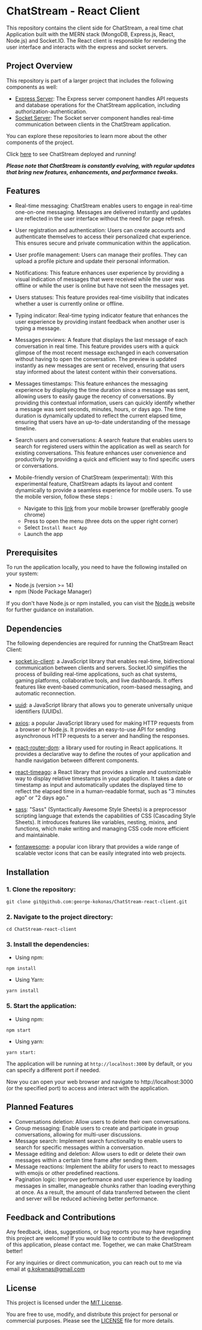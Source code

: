 # ChatStream - React Client

This repository contains the client side for ChatStream, a real time chat Application built with the MERN stack (MongoDB, Express.js, React, Node.js) and Socket.IO. The React client is responsible for rendering the user interface and interacts with the express and socket servers.

## Project Overview
This repository is part of a larger project that includes the following components as well:
- [Express Server](https://github.com/george-kokonas/ChatStream-express-server): The Express server component handles API requests and database operations for the ChatStream application, including authorization-authentication.
- [Socket Server](https://github.com/george-kokonas/ChatStream-socket-server): The Socket server component handles real-time communication between clients in the ChatStream application.

You can explore these repositories to learn more about the other components of the project.

Click [here](https://chatstream.netlify.app) to see ChatStream deployed and running!

***Please note that ChatStream is constantly evolving, with regular updates that bring new features, enhancements, and performance tweaks.***

## Features
- Real-time messaging: ChatStream enables users to engage in real-time one-on-one messaging. Messages are delivered instantly and updates are reflected in the user interface without the need for page refresh.
- User registration and authentication: Users can create accounts and authenticate themselves to access their personalized chat experience. This ensures secure and private communication within the application.
- User profile management: Users can manage their profiles. They can upload a profile picture and update their personal information.
- Notifications: This feature enhances user experience by providing a visual indication of messages that were received while the user was offline or while the user is online but have not seen the messages yet.
- Users statuses: This feature provides real-time visibility that indicates whether a user is currently online or offline. 
- Typing indicator:  Real-time typing indicator feature that enhances the user experience by providing instant feedback when another user is typing a message.
- Messages previews: A feature that displays the last message of each conversation in real time. This feature provides users with a quick glimpse of the most recent message exchanged in each conversation without having to open the conversation. The preview is updated instantly as new messages are sent or received, ensuring that users stay informed about the latest content within their conversations.
- Messages timestamps: This feature enhances the messaging experience by displaying the time duration since a message was sent, allowing users to easily gauge the recency of conversations. By providing this contextual information, users can quickly identify whether a message was sent seconds, minutes, hours, or days ago. The time duration is dynamically updated to reflect the current elapsed time, ensuring that users have an up-to-date understanding of the message timeline. 
- Search users and conversations: A search feature that enables users to search for registered users within the application as well as search for existing conversations. This feature enhances user convenience and productivity by providing a quick and efficient way to find specific users or conversations.
- Mobile-friendly version of ChatStream (experimental): With this experimental feature, ChatStream adapts its layout and content dynamically to provide a seamless experience for mobile users. To use the mobile version, follow these steps :

  - Navigate to this [link](https://chatstream.netlify.app) from your mobile browser (prefferably google chrome)
  - Press to open the menu (three dots on the upper right corner)
  - Select `Install React App` 
  - Launch the app

 
## Prerequisites
To run the application locally, you need to have the following installed on your system:
- Node.js (version >= 14)
- npm (Node Package Manager)

If you don't have Node.js or npm installed, you can visit the [Node.js](https://nodejs.org/) website for further guidance on installation.

## Dependencies
The following dependencies are required for running the ChatStream React Client:
- [socket.io-client](https://socket.io/docs/v4/client-api/): a JavaScript library that enables real-time, bidirectional communication between clients and servers. Socket.IO simplifies the process of building real-time applications, such as chat systems, gaming platforms, collaborative tools, and live dashboards. It offers features like event-based communication, room-based messaging, and automatic reconnection.

- [uuid](https://www.npmjs.com/package/uuid): a JavaScript library that allows you to generate universally unique identifiers (UUIDs).

- [axios](https://axios-http.com/): a popular JavaScript library used for making HTTP requests from a browser or Node.js. It provides an easy-to-use API for sending asynchronous HTTP requests to a server and handling the responses.

- [react-router-dom](https://www.npmjs.com/package/react-router-dom): a library used for routing in React applications. It provides a declarative way to define the routes of your application and handle navigation between different components.

- [react-timeago](https://www.npmjs.com/package/react-timeago):  a React library that provides a simple and customizable way to display relative timestamps in your application. It takes a date or timestamp as input and automatically updates the displayed time to reflect the elapsed time in a human-readable format, such as "3 minutes ago" or "2 days ago."

- [sass](https://sass-lang.com/): "Sass" (Syntactically Awesome Style Sheets) is a preprocessor scripting language that extends the capabilities of CSS (Cascading Style Sheets). It introduces features like variables, nesting, mixins, and functions, which make writing and managing CSS code more efficient and maintainable.

- [fontawesome](https://fontawesome.com/): a popular icon library that provides a wide range of scalable vector icons that can be easily integrated into web projects.


## Installation
### 1. Clone the repository:
```
git clone git@github.com:george-kokonas/ChatStream-react-client.git

```

### 2. Navigate to the project directory:
```
cd ChatStream-react-client
```

### 3. Install the dependencies:
- Using npm:
```
npm install
```
- Using Yarn:
```
yarn install
```

### 5. Start the application:
- Using npm:
```
npm start
```
- Using yarn:
```
yarn start:
```
The application will be running at `http://localhost:3000` by default, or you can specify a different port if needed.

Now you can open your web browser and navigate to http://localhost:3000 (or the specified port) to access and interact with the application.

## Planned Features
- Conversations deletion: Allow users to delete their own conversations.
- Group messaging: Enable users to create and participate in group conversations, allowing for multi-user discussions.
- Message search: Implement search functionality to enable users to search for specific messages within a conversation.
- Message editing and deletion: Allow users to edit or delete their own messages within a certain time frame after sending them.
- Message reactions: Implement the ability for users to react to messages with emojis or other predefined reactions.
- Pagination logic: Improve performance and user experience by loading messages in smaller, manageable chunks rather than loading everything at once. As a result, the amount of data transferred between the client and server will be reduced achieving better performance.

## Feedback and Contributions

Any feedback, ideas, suggestions, or bug reports you may have regarding this project are welcome! If you would like to contribute to the development of this application, please contact me. Together, we can make ChatStream better!

For any inquiries or direct communication, you can reach out to me via email at [g.kokwnas@gmail.com](mailto:g.kokwnas@gmail.com)

## License

This project is licensed under the [MIT License](https://opensource.org/license/mit/).

You are free to use, modify, and distribute this project for personal or commercial purposes. Please see the [LICENSE](LICENSE) file for more details.
